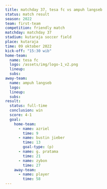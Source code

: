 ```yaml
---
title: matchday 37, tesa fc vs ampuh langseb
status: match result
season: 2022
team: first-team
competition: friendly match
matchday: matchday 37
stadium: kutaraja soccer field
place: kutaraja
time: 09 oktober 2022
kick-off: "15:30 wib"
home-team:
  name: tesa fc
  logo: /assets/img/logo-1_v2.png
  lineup:
  subs:
away-team:
  name: ampuh langseb
  logo:
  lineup:
  subs:
result:
  status: full-time
  conclusion: win
  score: 4-1
  goal:
    home-team:
      - name: azriel
        time: 9
      - name: bustin jieber
        time: 13
        goal-type: (p)
      - name: g. pratama
        time: 21
      - name: zybon
        time: 27
    away-team:
      - name: player
        time: 58
---
```

